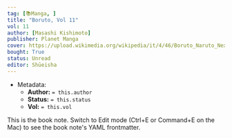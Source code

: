 ```yaml
---
tag: [📚Manga, ]
title: "Boruto, Vol 11"
vol: 11
author: [Masashi Kishimoto]
publisher: Planet Manga
cover: https://upload.wikimedia.org/wikipedia/it/4/46/Boruto_Naruto_Next_Generations_Volume_1.jpg
bought: True
status: Unread
editor: Shūeisha
---
```



- Metadata:
	- **Author:** `= this.author`
	- **Status:** `= this.status`
	- **Vol:** `= this.vol`

This is the book note. Switch to Edit mode (Ctrl+E or Command+E on the Mac) to see the book note's YAML frontmatter.